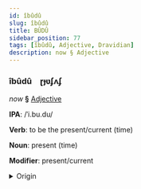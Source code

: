 ```yaml
---
id: îbûdû
slug: îbûdû
title: BÛDÛ
sidebar_position: 77
tags: [îbûdû, Adjective, Dravidian]
description: now § Adjective
---
```


### îbûdû&emsp;<span kind="abugida">ɽɟʋʄʌʄ</span>

*now* **§** [Adjective](../../tags/Adjective)

**IPA**: /ˈi.bu.du/

**Verb**: to be the present/current (time)

**Noun**: present (time)

**Modifier**: present/current

<details>
    <summary>Origin</summary>
    Telugu ఇప్పుడు ippuḍu /ipːuɖu/<br/>
    <em>Dravidian Language Family</em>
</details>